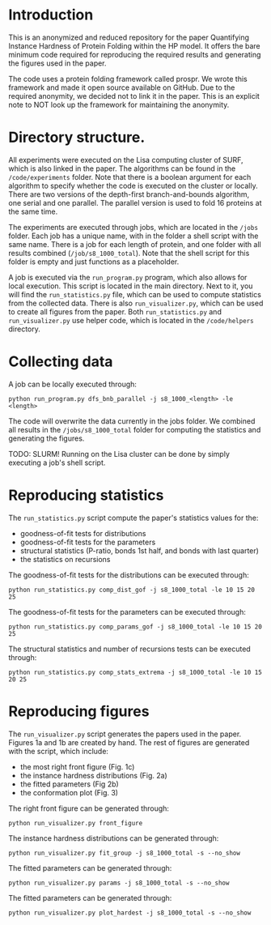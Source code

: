 # Introduction
This is an anonymized and reduced repository for the paper 
Quantifying Instance Hardness of Protein Folding within the HP model. It offers
the bare minimum code required for reproducing the required results and 
generating the figures used in the paper.

The code uses a protein folding framework called prospr. We wrote this framework
and made it open source available on GitHub. Due to the required anonymity, we
decided not to link it in the paper. This is an explicit note to NOT look up the 
framework for maintaining the anonymity.


# Directory structure.
All experiments were executed on the Lisa computing cluster of SURF, which is
also linked in the paper. The algorithms can be found in the `/code/experiments`
folder. Note that there is a boolean argument for each algorithm to specify 
whether the code is executed on the cluster or locally. There are two versions
of the depth-first branch-and-bounds algorithm, one serial and one parallel. The
parallel version is used to fold 16 proteins at the same time.

The experiments are executed through jobs, which are located in the `/jobs`
folder. Each job has a unique name, with in the folder a shell script with the
same name. There is a job for each length of protein, and one folder with all
results combined (`/job/s8_1000_total`). Note that the shell script for this
folder is empty and just functions as a placeholder.

A job is executed via the `run_program.py` program, which also allows for local
execution. This script is located in the main directory. Next to it, you will
find the `run_statistics.py` file, which can be used to compute statistics from
the collected data. There is also `run_visualizer.py`, which can be used to
create all figures from the paper. Both `run_statistics.py` and 
`run_visualizer.py` use helper code, which is located in the `/code/helpers` 
directory.


# Collecting data
A job can be locally executed through:
```shell
python run_program.py dfs_bnb_parallel -j s8_1000_<length> -le <length>
```
The code will overwrite the data currently in the jobs folder. We combined all
results in the `/jobs/s8_1000_total` folder for computing the statistics and
generating the figures.

TODO: SLURM!
Running on the Lisa cluster can be done by simply executing a job's shell script.


# Reproducing statistics
The `run_statistics.py` script compute the paper's statistics values for the: 
 - goodness-of-fit tests for distributions
 - goodness-of-fit tests for the parameters
 - structural statistics (P-ratio, bonds 1st half, and bonds with last quarter)
 - the statistics on recursions

The goodness-of-fit tests for the distributions can be executed through:
```shell
python run_statistics.py comp_dist_gof -j s8_1000_total -le 10 15 20 25
```

The goodness-of-fit tests for the parameters can be executed through:
```shell
python run_statistics.py comp_params_gof -j s8_1000_total -le 10 15 20 25
```

The structural statistics and number of recursions tests can be executed through:
```shell
python run_statistics.py comp_stats_extrema -j s8_1000_total -le 10 15 20 25 
```

# Reproducing figures
The `run_visualizer.py` script generates the papers used in the paper. Figures
1a and 1b are created by hand. The rest of figures are generated with the 
script, which include: 
 - the most right front figure (Fig. 1c)
 - the instance hardness distributions (Fig. 2a)
 - the fitted parameters (Fig 2b)
 - the conformation plot (Fig. 3)

The right front figure can be generated through:
```shell
python run_visualizer.py front_figure
```

The instance hardness distributions can be generated through:
```shell
python run_visualizer.py fit_group -j s8_1000_total -s --no_show
```

The fitted parameters can be generated through:
```shell
python run_visualizer.py params -j s8_1000_total -s --no_show
```

The fitted parameters can be generated through:
```shell
python run_visualizer.py plot_hardest -j s8_1000_total -s --no_show
```
